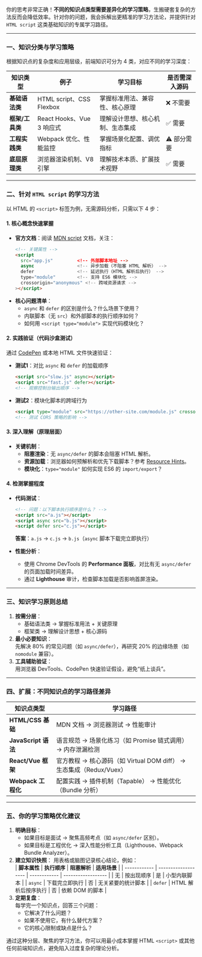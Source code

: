你的思考非常正确！**不同的知识点类型需要差异化的学习策略**，生搬硬套复杂的方法反而会降低效率。针对你的问题，我会拆解出更精准的学习方法论，并提供针对 `HTML script` 这类基础知识的专属学习路径。

---

### **一、知识分类与学习策略**
根据知识点的复杂度和应用层级，前端知识可分为 4 类，对应不同的学习深度：

| **知识类型**         | **例子**                  | **学习目标**                     | **是否需深入源码** |
|----------------------|---------------------------|----------------------------------|--------------------|
| **基础语法类**       | HTML script、CSS Flexbox  | 掌握标准用法、兼容性、核心原理   | ❌ 不需要           |
| **框架/工具类**      | React Hooks、Vue 3 响应式 | 理解设计思想、核心机制、生态集成 | ✅ 需要            |
| **工程实践类**       | Webpack 优化、性能监控    | 掌握场景化配置、调优指标         | ⚠️ 部分需要        |
| **底层原理类**       | 浏览器渲染机制、V8 引擎   | 理解技术本质、扩展技术视野       | ✅ 需要            |

---

### **二、针对 `HTML script` 的学习方法**
以 HTML 的 `<script>` 标签为例，无需源码分析，只需以下 4 步：

#### **1. 核心概念快速掌握**
- **官方文档**：阅读 [MDN script](https://developer.mozilla.org/zh-CN/docs/Web/HTML/Element/script) 文档，关注：
  ```html
  <!-- 关键属性 -->
  <script 
    src="app.js"         <!-- 外部脚本地址 -->
    async                <!-- 异步加载（不阻塞 HTML 解析） -->
    defer                <!-- 延迟执行（HTML 解析后执行） -->
    type="module"        <!-- 支持 ES6 模块化 -->
    crossorigin="anonymous" <!-- 跨域资源请求 -->
  ></script>
  ```
- **核心问题清单**：
  - `async` 和 `defer` 的区别是什么？什么场景下使用？
  - 内联脚本（无 `src`）和外部脚本的执行顺序如何？
  - 如何用 `<script type="module">` 实现代码模块化？

#### **2. 实践验证（代码沙盒测试）**
通过 [CodePen](https://codepen.io/) 或本地 HTML 文件快速验证：
- **测试1**：对比 `async` 和 `defer` 的加载顺序
  ```html
  <script src="slow.js" async></script>
  <script src="fast.js" defer></script>
  <!-- 观察控制台输出顺序 -->
  ```
- **测试2**：模块化脚本的跨域行为
  ```html
  <script type="module" src="https://other-site.com/module.js" crossorigin="anonymous"></script>
  <!-- 测试 CORS 策略的影响 -->
  ```

#### **3. 深入理解（原理层面）**
- **关键机制**：
  - **阻塞渲染**：无 `async/defer` 的脚本会阻塞 HTML 解析。
  - **资源加载**：浏览器如何预解析和优先下载脚本？参考 [Resource Hints](https://developer.mozilla.org/zh-CN/docs/Web/HTML/Element/link#attr-rel)。
  - **模块化**：`type="module"` 如何实现 ES6 的 `import/export`？

#### **4. 检测掌握程度**
- **代码测试**：
  ```html
  <!-- 问题：以下脚本执行顺序是什么？ -->
  <script src="a.js"></script>
  <script async src="b.js"></script>
  <script defer src="c.js"></script>
  ```
  **答案**：`a.js` → `c.js` → `b.js`（`async` 脚本下载完立即执行）

- **性能分析**：
  - 使用 Chrome DevTools 的 **Performance 面板**，对比有无 `async/defer` 的页面加载时间差异。
  - 通过 **Lighthouse** 审计，检查脚本加载是否影响首屏渲染。

---

### **三、知识学习原则总结**
1. **按需分层**：  
   - 基础语法类 → 掌握标准用法 + 关键原理  
   - 框架类 → 理解设计思想 + 核心源码  
2. **最小必要知识**：  
   先解决 80% 的常见问题（如 `async/defer`），再研究 20% 的边缘场景（如 `nomodule` 兼容）。
3. **工具辅助验证**：  
   用浏览器 DevTools、CodePen 快速验证假设，避免“纸上谈兵”。

---

### **四、扩展：不同知识点的学习路径差异**
| **知识点类型**      | **学习路径**                                                                 |
|----------------------|-----------------------------------------------------------------------------|
| **HTML/CSS 基础**    | MDN 文档 → 浏览器测试 → 性能审计                                             |
| **JavaScript 语法**  | 语言规范 → 场景化练习（如 Promise 链式调用） → 内存泄漏检测                   |
| **React/Vue 框架**   | 官方教程 → 核心源码（如 Virtual DOM diff） → 生态集成（Redux/Vuex）          |
| **Webpack 工程化**   | 配置实践 → 插件机制（Tapable） → 性能优化（Bundle 分析）                     |

---

### **五、你的学习策略优化建议**
1. **明确目标**：  
   - 如果目标是面试 → 聚焦高频考点（如 `async/defer` 区别）。  
   - 如果目标是工程优化 → 深入性能分析工具（Lighthouse、Webpack Bundle Analyzer）。  
1. **建立知识快照**：
   用表格或脑图记录核心结论，例如：  
   | **脚本属性** | **执行顺序**        | **阻塞解析** | **适用场景**       |
   | ------------ | ------------------- | ------------ | ------------------ |
   | 无           | 按出现顺序          | 是           | 小型内联脚本       |
   | `async`      | 下载完立即执行      | 否           | 无关紧要的统计脚本 |
   | `defer`      | HTML 解析后按序执行 | 否           | 依赖 DOM 的脚本    |
3. **定期复盘**：  
   每学完一个知识点，回答三个问题：  
   - 它解决了什么问题？  
   - 如果不使用它，有什么替代方案？  
   - 它的核心限制或缺点是什么？  

通过这种分层、聚焦的学习方法，你可以用最小成本掌握 HTML `<script>` 或其他任何前端知识点，避免陷入过度复杂的理论分析。
